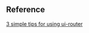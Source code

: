 ## Reference
[3 simple tips for using ui-router](https://scotch.io/tutorials/3-simple-tips-for-using-ui-router)